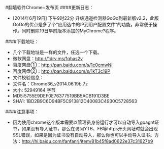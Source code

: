 #翻墙软件Chrome+发布页
####更新日志：
* [2014年6月19日] 下午9时22分 升级通道检测器GoGo到最新版v2.2，此版GoGo的优点是多了个“应用选中的IP到用户配置文件”的功能，非常便于操作。同时删除19日早前版本添加的MyChrome?程序。

####下载地址：
* 几个下载地址是一样的文件，任选一个下载。
* 微软网盘：http://1drv.ms/1qhas2v
* 百度网盘①：http://pan.baidu.com/s/1c0cmwNI
* 百度网盘②：http://pan.baidu.com/s/1kT3c19P
* 文件校验信息：
* 文件名：Chrome36_v2014.06.19b.7z
* 大小: 52949164 字节
* MD5:5755E9DEF0E76377519BB5ACB191D3BE
* SHA1: 1BD2B9C6D94BF5C913812D40083C4930C5728563

####注意事项：
* 因为使用chrome这个版本需要以管理员身份运行才可以自动导入goagnt证书，如果没有导入证书，那么在访问YTB、FB等https开头网址时就会出现SSL错误，如果是因为证书没有自动导入，那么你也可以手动导入证书。方法：http://hi.baidu.com/fanfanrj/item/81b45f8ad0622e37c31627b9